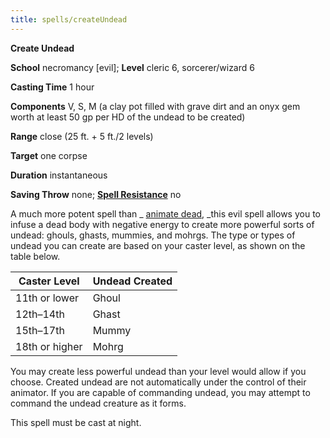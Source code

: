 ```yaml
---
title: spells/createUndead
---
```

 **Create Undead**

**School** necromancy [evil]; **Level** cleric 6, sorcerer/wizard 6

**Casting Time** 1 hour

**Components** V, S, M (a clay pot filled with grave dirt and an onyx gem worth at least 50 gp per HD of the undead to be created)

**Range** close (25 ft. + 5 ft./2 levels)

**Target** one corpse

**Duration** instantaneous

**Saving Throw** none; **[Spell Resistance](../glossary#_spell-resistance)** no

A much more potent spell than _ [animate dead](animateDead#_animate-dead), _this evil spell allows you to infuse a dead body with negative energy to create more powerful sorts of undead: ghouls, ghasts, mummies, and mohrgs. The type or types of undead you can create are based on your caster level, as shown on the table below.

| Caster Level | Undead Created |
| --- | --- |
| 11th or lower | Ghoul |
| 12th–14th | Ghast |
| 15th–17th | Mummy |
| 18th or higher | Mohrg |

You may create less powerful undead than your level would allow if you choose. Created undead are not automatically under the control of their animator. If you are capable of commanding undead, you may attempt to command the undead creature as it forms.

This spell must be cast at night.

